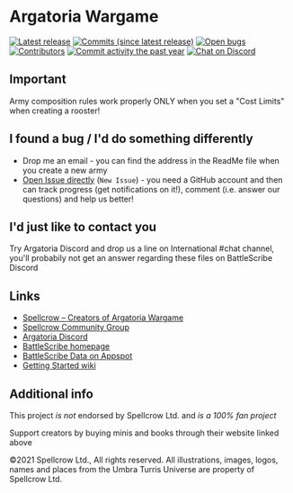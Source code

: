 Argatoria Wargame
=================

[![Latest release](https://img.shields.io/github/release/BSData/argatoria.svg?style=flat-square)](https://github.com/BSData/argatoria/releases/latest)
[![Commits (since latest release)](https://img.shields.io/github/commits-since/BSData/argatoria/latest.svg?style=flat-square)](https://github.com/BSData/argatoria/releases)
[![Open bugs](https://img.shields.io/github/issues/BSData/argatoria/bug.svg?style=flat-square&label=bugs)](https://github.com/BSData/argatoria/issues?q=is%3Aissue+is%3Aopen+label%3Abug)
[![Contributors](https://img.shields.io/github/contributors/BSData/argatoria.svg?style=flat-square)](https://github.com/BSData/argatoria/graphs/contributors)
[![Commit activity the past year](https://img.shields.io/github/commit-activity/y/BSData/argatoria.svg?style=flat-square)](https://github.com/BSData/argatoria/pulse/monthly)
[![Chat on Discord](https://img.shields.io/discord/558412685981777922.svg?logo=discord&style=popout-square)](https://www.bsdata.net/discord)

## Important ##

Army composition rules work properly ONLY when you set a "Cost Limits" when creating a rooster!

## I found a bug / I'd do something differently ##

* Drop me an email - you can find the address in the ReadMe file when you create a new army
* [Open Issue directly][] (```New Issue```) - you need a GitHub account and then can track progress (get notifications on it!), comment (i.e. answer our questions) and help us better!

## I'd just like to contact you ##

Try Argatoria Discord and drop us a line on International #chat channel, you'll probabily not get an answer regarding these files on BattleScribe Discord

## Links ##

* [Spellcrow – Creators of Argatoria Wargame][Spellcrow]
* [Spellcrow Community Group][Spellcrow Community Group]
* [Argatoria Discord][Argatoria Discord]
* [BattleScribe homepage][BattleScribe homepage]
* [BattleScribe Data on Appspot][]
* [Getting Started wiki][]

[Spellcrow]: https://www.spellcrow.com/
[Spellcrow Community Group]: https://www.facebook.com/groups/155087831991825/
[Argatoria Discord]: https://discord.com/channels/1085186335234600980/
[BattleScribe homepage]: https://battlescribe.net/
[BattleScribe Data on Appspot]: http://battlescribedata.appspot.com/#/repos
[Getting Started wiki]: https://github.com/BSData/catalogue-development/wiki/Getting-Started

[Open Issue directly]: https://github.com/BSData/argatoria/issues

## Additional info ##

This project *is not* endorsed by Spellcrow Ltd. and *is a 100% fan project*

Support creators by buying minis and books through their website linked above

©2021 Spellcrow Ltd., All rights reserved. All illustrations, images, logos, names and places from the Umbra Turris Universe are property of Spellcrow Ltd.
